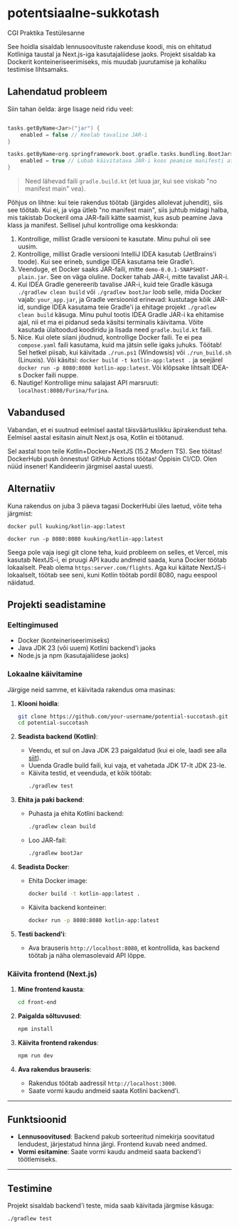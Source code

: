 # potentsiaalne-sukkotash
CGI Praktika Testülesanne

See hoidla sisaldab lennusoovituste rakenduse koodi, mis on ehitatud Kotliniga taustal ja Next.js-iga kasutajaliidese jaoks. Projekt sisaldab ka Dockerit konteineriseerimiseks, mis muudab juurutamise ja kohaliku testimise lihtsamaks.

## Lahendatud probleem

Siin tahan öelda: ärge lisage neid ridu veel:

```kt

tasks.getByName<Jar>("jar") {
    enabled = false // Keelab tavalise JAR-i
}

tasks.getByName<org.springframework.boot.gradle.tasks.bundling.BootJar>("bootJar") {
    enabled = true // Lubab käivitatava JAR-i koos peamise manifesti atribuudiga
}
```

> Need lähevad faili `gradle.build.kt` (et luua jar, kui see viskab "no manifest main" vea).

Põhjus on lihtne: kui teie rakendus töötab (järgides allolevat juhendit), siis see töötab. Kui ei, ja viga ütleb "no manifest main", siis juhtub midagi halba, mis takistab Dockeril oma JAR-faili kätte saamist, kus asub peamine Java klass ja manifest. Sellisel juhul kontrollige oma keskkonda:

1. Kontrollige, millist Gradle versiooni te kasutate. Minu puhul oli see uusim.
2. Kontrollige, millist Gradle versiooni IntelliJ IDEA kasutab (JetBrains'i toode). Kui see erineb, sundige IDEA kasutama teie Gradle'i.
3. Veenduge, et Docker saaks JAR-faili, mitte `demo-0.0.1-SNAPSHOT-plain.jar`. See on väga oluline. Docker tahab JAR-i, mitte tavalist JAR-i.
4. Kui IDEA Gradle genereerib tavalise JAR-i, kuid teie Gradle käsuga `./gradlew clean build` või `./gradlew bootJar` loob selle, mida Docker vajab: `your_app.jar`, ja Gradle versioonid erinevad: kustutage kõik JAR-id, sundige IDEA kasutama teie Gradle'i ja ehitage projekt `./gradlew clean build` käsuga. Minu puhul tootis IDEA Gradle JAR-i ka ehitamise ajal, nii et ma ei pidanud seda käsitsi terminalis käivitama. Võite kasutada ülaltoodud koodiridu ja lisada need `gradle.build.kt` faili.
5. Nice. Kui olete siiani jõudnud, kontrollige Docker faili. Te ei pea `compose.yaml` faili kasutama, kuid ma jätsin selle igaks juhuks. Töötab! Sel hetkel piisab, kui käivitada `./run.ps1` (Windowsis) või `./run_build.sh` (Linuxis). Või käsitsi: `docker build -t kotlin-app:latest .` ja seejärel `docker run -p 8080:8080 kotlin-app:latest`. Või klõpsake lihtsalt IDEA-s Docker faili nuppe.
6. Nautige! Kontrollige minu salajast API marsruuti: `localhost:8080/Furina/furina`.

## Vabandused

Vabandan, et ei suutnud eelmisel aastal täisväärtuslikku äpirakendust teha. Eelmisel aastal esitasin ainult Next.js osa, Kotlin ei töötanud.

Sel aastal toon teile Kotlin+Docker+NextJS (15.2 Modern TS). See töötas! DockerHubi push õnnestus! GitHub Actions töötas! Õppisin CI/CD. Olen nüüd insener! Kandideerin järgmisel aastal uuesti.

## Alternatiiv

Kuna rakendus on juba 3 päeva tagasi DockerHubi üles laetud, võite teha järgmist:

```
docker pull kuuking/kotlin-app:latest
```

```
docker run -p 8080:8080 kuuking/kotlin-app:latest
```

Seega pole vaja isegi git clone teha, kuid probleem on selles, et Vercel, mis kasutab NextJS-i, ei pruugi API kaudu andmeid saada, kuna Docker töötab lokaalselt. Peab olema `https:server.com/flights`. Aga kui käitate NextJS-i lokaalselt, töötab see seni, kuni Kotlin töötab pordil 8080, nagu eespool näidatud.

## Projekti seadistamine

### Eeltingimused
- Docker (konteineriseerimiseks)
- Java JDK 23 (või uuem) Kotlini backend'i jaoks
- Node.js ja npm (kasutajaliidese jaoks)

### Lokaalne käivitamine

Järgige neid samme, et käivitada rakendus oma masinas:

1. **Klooni hoidla**:
   ```bash
   git clone https://github.com/your-username/potential-succotash.git
   cd potential-succotash
   ```

2. **Seadista backend (Kotlin)**:
   - Veendu, et sul on Java JDK 23 paigaldatud (kui ei ole, laadi see alla [siit](https://adoptopenjdk.net/)).
   - Uuenda Gradle build faili, kui vaja, et vahetada JDK 17-lt JDK 23-le.
   - Käivita testid, et veenduda, et kõik töötab:
     ```bash
     ./gradlew test
     ```

3. **Ehita ja paki backend**:
   - Puhasta ja ehita Kotlini backend:
     ```bash
     ./gradlew clean build
     ```
   - Loo JAR-fail:
     ```bash
     ./gradlew bootJar
     ```

4. **Seadista Docker**:
   - Ehita Docker image:
     ```bash
     docker build -t kotlin-app:latest .
     ```
   - Käivita backend konteiner:
     ```bash
     docker run -p 8080:8080 kotlin-app:latest
     ```

5. **Testi backend'i**:
   - Ava brauseris `http://localhost:8080`, et kontrollida, kas backend töötab ja näha olemasolevaid API lõppe.

### Käivita frontend (Next.js)

1. **Mine frontend kausta**:
   ```bash
   cd front-end
   ```

2. **Paigalda sõltuvused**:
   ```bash
   npm install
   ```

3. **Käivita frontend rakendus**:
   ```bash
   npm run dev
   ```

4. **Ava rakendus brauseris**:
   - Rakendus töötab aadressil `http://localhost:3000`.
   - Saate vormi kaudu andmeid saata Kotlini backend'i.

---

## Funktsioonid

- **Lennusoovitused**: Backend pakub sorteeritud nimekirja soovitatud lendudest, järjestatud hinna järgi. Frontend kuvab need andmed.
- **Vormi esitamine**: Saate vormi kaudu andmeid saata backend'i töötlemiseks.

---

## Testimine

Projekt sisaldab backend'i teste, mida saab käivitada järgmise käsuga:

```bash
./gradlew test
```

